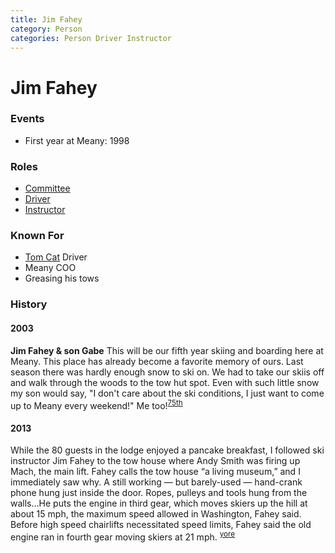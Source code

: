 ```yaml
---
title: Jim Fahey
category: Person
categories: Person Driver Instructor
---
```

# Jim Fahey
### Events
- First year at Meany: 1998

### Roles

- [Committee](Committee)
- [Driver](Driver)
- [Instructor](Instructor)

### Known For

- [Tom Cat](Tom-Cat) Driver
- Meany COO
- Greasing his tows

### History

#### 2003

**Jim Fahey & son Gabe** This will be our fifth year skiing and boarding here at Meany. This place has already become a favorite memory of ours. Last season there was hardly enough snow to ski on. We had to take our skiis off and walk through the woods to the tow hut spot. Even with such little snow my son would say, "I don't care about the ski conditions, I just want to come up to Meany every weekend!" Me too!<sup>[75th][]</sup>

#### 2013

While the 80 guests in the lodge enjoyed a pancake breakfast, I followed ski instructor Jim Fahey to the tow house where Andy Smith was firing up Mach, the main lift. Fahey calls the tow house “a living museum,” and I immediately saw why. A still working — but barely-used — hand-crank phone hung just inside the door. Ropes, pulleys and tools hung from the walls...He puts the engine in third gear, which moves skiers up the hill at about 15 mph, the maximum speed allowed in Washington, Fahey said. Before high speed chairlifts necessitated speed limits, Fahey said the old engine ran in fourth gear moving skiers at 21 mph. <sup>[yore][]</sup>


[75th]: Anniversary#75th
[yore]: https://www.theolympian.com/outdoors/article25316305.html
